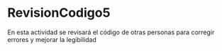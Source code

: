 # RevisionCodigo5
En esta actividad se revisará el código de otras personas para corregir errores y mejorar la legibilidad
